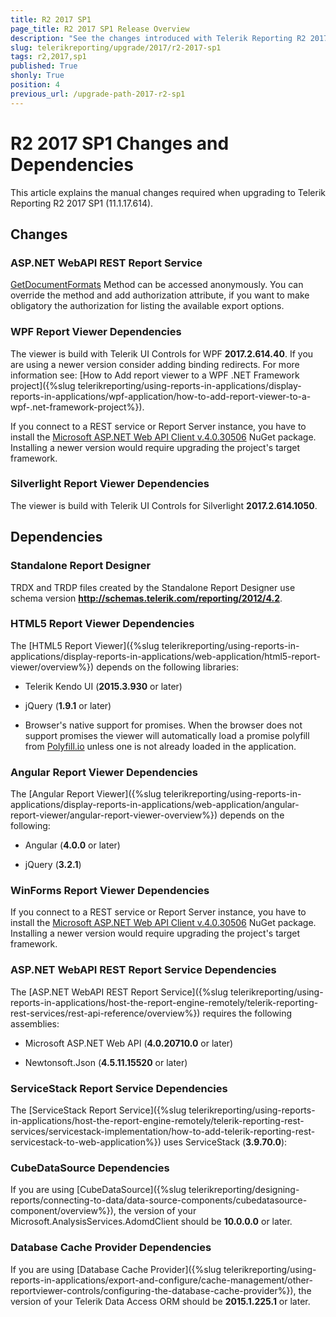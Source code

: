 ```yaml
---
title: R2 2017 SP1
page_title: R2 2017 SP1 Release Overview 
description: "See the changes introduced with Telerik Reporting R2 2017 SP1 that should be considered before upgrading, and the 3rd party products & packages this version depends on."
slug: telerikreporting/upgrade/2017/r2-2017-sp1
tags: r2,2017,sp1
published: True
shonly: True
position: 4
previous_url: /upgrade-path-2017-r2-sp1
---
```


# R2 2017 SP1 Changes and Dependencies

This article explains the manual changes required when upgrading to Telerik Reporting R2 2017 SP1 (11.1.17.614).

## Changes

### ASP.NET WebAPI REST Report Service

[GetDocumentFormats](/reporting/api/Telerik.Reporting.Services.WebApi.ReportsControllerBase#Telerik_Reporting_Services_WebApi_ReportsControllerBase_GetDocumentFormats) Method can be accessed anonymously. You can override the method and add authorization attribute, if you want to make obligatory the authorization for listing the available export options. 

### WPF Report Viewer Dependencies

The viewer is build with Telerik UI Controls for WPF __2017.2.614.40__. If you are using a newer version consider adding binding redirects. For more information see: [How to Add report viewer to a WPF .NET Framework project]({%slug telerikreporting/using-reports-in-applications/display-reports-in-applications/wpf-application/how-to-add-report-viewer-to-a-wpf-.net-framework-project%}).

If you connect to a REST service or Report Server instance, you have to install the [Microsoft ASP.NET Web API Client v.4.0.30506](https://www.nuget.org/packages/Microsoft.AspNet.WebApi.Client/4.0.30506) NuGet package. Installing a newer version would require upgrading the project's target framework. 

### Silverlight Report Viewer Dependencies

The viewer is build with Telerik UI Controls for Silverlight __2017.2.614.1050__. 

## Dependencies

### Standalone Report Designer

TRDX and TRDP files created by the Standalone Report Designer use schema version __http://schemas.telerik.com/reporting/2012/4.2__. 

### HTML5 Report Viewer Dependencies

The [HTML5 Report Viewer]({%slug telerikreporting/using-reports-in-applications/display-reports-in-applications/web-application/html5-report-viewer/overview%}) depends on the following libraries: 

* Telerik Kendo UI (__2015.3.930__ or later) 

* jQuery (__1.9.1__ or later) 

* Browser's native support for promises. When the browser does not support promises the viewer will automatically load a promise polyfill from [Polyfill.io](https://polyfill.io) unless one is not already loaded in the application. 

### Angular Report Viewer Dependencies

 The [Angular Report Viewer]({%slug telerikreporting/using-reports-in-applications/display-reports-in-applications/web-application/angular-report-viewer/angular-report-viewer-overview%}) depends on the following: 

* Angular (__4.0.0__ or later) 

* jQuery (__3.2.1__) 

### WinForms Report Viewer Dependencies

If you connect to a REST service or Report Server instance, you have to install the [Microsoft ASP.NET Web API Client v.4.0.30506](https://www.nuget.org/packages/Microsoft.AspNet.WebApi.Client/4.0.30506) NuGet package. Installing a newer version would require upgrading the project's target framework. 

### ASP.NET WebAPI REST Report Service Dependencies

The [ASP.NET WebAPI REST Report Service]({%slug telerikreporting/using-reports-in-applications/host-the-report-engine-remotely/telerik-reporting-rest-services/rest-api-reference/overview%}) requires the following assemblies: 

* Microsoft ASP.NET Web API (__4.0.20710.0__ or later) 

* Newtonsoft.Json (__4.5.11.15520__ or later) 

### ServiceStack Report Service Dependencies

The [ServiceStack Report Service]({%slug telerikreporting/using-reports-in-applications/host-the-report-engine-remotely/telerik-reporting-rest-services/servicestack-implementation/how-to-add-telerik-reporting-rest-servicestack-to-web-application%}) uses ServiceStack (__3.9.70.0__): 

### CubeDataSource Dependencies

If you are using [CubeDataSource]({%slug telerikreporting/designing-reports/connecting-to-data/data-source-components/cubedatasource-component/overview%}), the version of your Microsoft.AnalysisServices.AdomdClient should be __10.0.0.0__ or later. 

### Database Cache Provider Dependencies

If you are using [Database Cache Provider]({%slug telerikreporting/using-reports-in-applications/export-and-configure/cache-management/other-reportviewer-controls/configuring-the-database-cache-provider%}), the version of your Telerik Data Access ORM should be __2015.1.225.1__ or later. 

